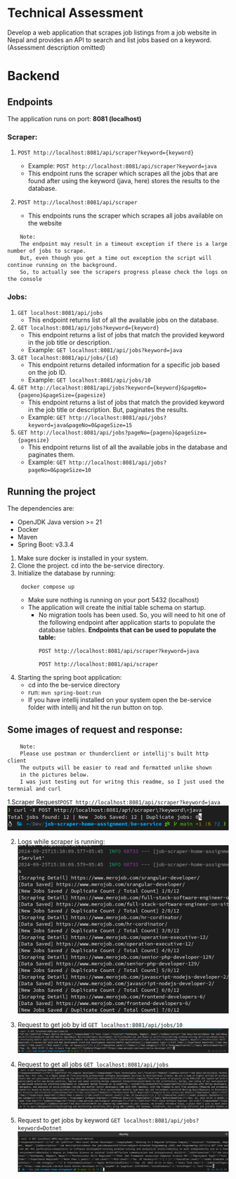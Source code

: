 # Technical Assessment
Develop a web application that scrapes job listings from a job website in Nepal and provides an API to search and list jobs based on a keyword.
(Assessment description omitted)

# Backend
## Endpoints
The application runs on port: **8081 (localhost)**
### Scraper:
1. ```POST http://localhost:8081/api/scraper?keyword={keyword}```
    - Example: ```POST http://localhost:8081/api/scraper?keyword=java```
    - This endpoint runs the scraper which scrapes all the jobs that are found after using the keyword (java, here)
      stores the results to the database.


2. ```POST http://localhost:8081/api/scraper```
    - This endpoints runs the scraper which scrapes all jobs available on the website

```
    Note:
    The endpoint may result in a timeout exception if there is a large number of jobs to scrape.
    But, even though you get a time out exception the script will continue running on the background.
    So, to actually see the scrapers progress please check the logs on the console 
```

### Jobs:
1. ```GET localhost:8081/api/jobs```
    - This endpoint returns list of all the available jobs on the database.
2. ```GET localhost:8081/api/jobs?keyword={keyword}```
    - This endpoint returns a list of jobs that match the provided keyword in the job title or description.
    - Example: ```GET localhost:8081/api/jobs?keyword=java```
3. ```GET localhost:8081/api/jobs/{id}```
    - This endpoint returns detailed information for a specific job based on the job ID.
    - Example: ```GET localhost:8081/api/jobs/10```
4. ```GET http://localhost:8081/api/jobs?keyword={keyword}&pageNo={pageno}&pageSize={pagesize}```
    - This endpoint returns a list of jobs that match the provided keyword in the job title or description.
      But, paginates the results.
    - Example: ```GET http://localhost:8081/api/jobs?keyword=java&pageNo=0&pageSize=15```
5. ```GET http://localhost:8081/api/jobs?pageNo={pageno}&pageSize={pagesize}```
    - This endpoint returns list of all the available jobs in the database and paginates them.
    - Example: ```GET http://localhost:8081/api/jobs?pageNo=0&pageSize=10```

## Running the project
The dependencies are:
- OpenJDK Java version >= 21
- Docker
- Maven
- Spring Boot: v3.3.4

1. Make sure docker is installed in your system.
2. Clone the project. cd into the be-service directory.
3. Initialize the database by running:
   ```
    docker compose up
   ```
    - Make sure nothing is running on your port 5432 (localhost)
    - The application will create the initial table schema on startup.
      - No migration tools has been used. So, you will need to hit one of the following endpoint 
        after application starts to populate the database tables.
        **Endpoints that can be used to populate the table:**
        ```
        POST http://localhost:8081/api/scraper?keyword=java
        ```
        ```
        POST http://localhost:8081/api/scraper
        ```
4. Starting the spring boot application:
   - cd into the be-service directory
   - run: ```mvn spring-boot:run```
   - If you have intellij installed on your system open the be-service folder with intellij and hit the run button on top.


## Some images of request and response:

```
    Note: 
    Please use postman or thunderclient or intellij's built http client
    The outputs will be easier to read and formatted unlike shown
    in the pictures below.
    I was just testing out for writng this readme, so I just used the termnial and curl
```

1.Scraper Request```POST http://localhost:8081/api/scraper?keyword=java``` 
![Scraper response)](./documentation/img/scraper.png)

2. Logs while scraper is running:
![alt text](./documentation/img/scraper-logs.png)

3. Request to get job by id ```GET localhost:8081/api/jobs/10```
![alt text](./documentation/img/job-by-id.png)

4. Request to get all jobs ```GET localhost:8081/api/jobs```
![alt text](./documentation/img/all-jobs.png)

5. Request to get jobs by keyword ```GET localhost:8081/api/jobs?keyword=Dotnet```
![alt text](./documentation/img/jobs-by-keyword.png)